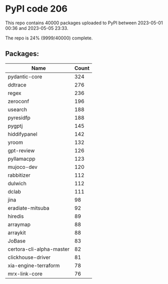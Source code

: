# PyPI code 206

This repo contains 40000 packages uploaded to PyPI between 
2023-05-01 00:36 and 2023-05-05 23:33.

The repo is 24% (9999/40000) complete.

## Packages:

| Name  | Count |
| ----- | ----- |
| pydantic-core | 324 |
| ddtrace | 276 |
| regex | 236 |
| zeroconf | 196 |
| usearch | 188 |
| pyresidfp | 188 |
| pygptj | 145 |
| hiddifypanel | 142 |
| yroom | 132 |
| gpt-review | 126 |
| pyllamacpp | 123 |
| mujoco-dev | 120 |
| rabbitizer | 112 |
| dulwich | 112 |
| dclab | 111 |
| jina | 98 |
| eradiate-mitsuba | 92 |
| hiredis | 89 |
| arraymap | 88 |
| arraykit | 88 |
| JoBase | 83 |
| certora-cli-alpha-master | 82 |
| clickhouse-driver | 81 |
| xia-engine-terraform | 78 |
| mrx-link-core | 76 |


